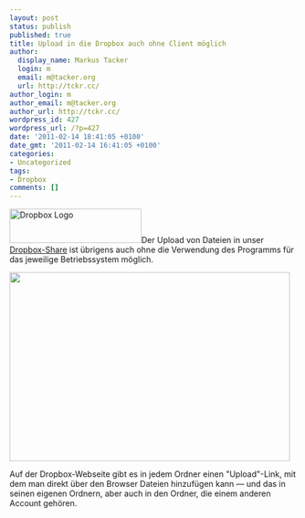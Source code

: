 ```yaml
---
layout: post
status: publish
published: true
title: Upload in die Dropbox auch ohne Client möglich
author:
  display_name: Markus Tacker
  login: m
  email: m@tacker.org
  url: http://tckr.cc/
author_login: m
author_email: m@tacker.org
author_url: http://tckr.cc/
wordpress_id: 427
wordpress_url: /?p=427
date: '2011-02-14 18:41:05 +0100'
date_gmt: '2011-02-14 16:41:05 +0100'
categories:
- Uncategorized
tags:
- Dropbox
comments: []
---
```

<p><a href="http://db.tt/NYepoPI"><img class="alignright size-full wp-image-553" title="Dropbox" src="http://studium.coderbyheart.de/wp-content/uploads/2011/05/logo.png" alt="Dropbox Logo" width="231" height="60" /></a>Der Upload von Dateien in unser <a href="http://db.tt/NYepoPI">Dropbox-Share</a> ist übrigens auch ohne die Verwendung des Programms für das jeweilige Betriebssystem möglich.</p>
<p><img src="http://studium.coderbyheart.de/wp-content/uploads/2011/02/2011-02-14-133.png" alt="" title="Upload in die Dropbox mit Hilfe des Browsers" width="491" height="331" class="alignnone size-full wp-image-428" /></p>
<p>Auf der Dropbox-Webseite gibt es in jedem Ordner einen "Upload"-Link, mit dem man direkt über den Browser Dateien hinzufügen kann &mdash; und das in seinen eigenen Ordnern, aber auch in den Ordner, die einem anderen Account gehören.</p>
